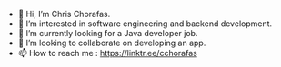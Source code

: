 - 👋 Hi, I’m Chris Chorafas. 
- 👀 I’m interested in software engineering and backend development. 
- 🌱 I’m currently looking for a Java developer job. 
- 💞️ I’m looking to collaborate on developing an app. 
- 📫 How to reach me : https://linktr.ee/cchorafas

<!---
Coraface/Coraface is a ✨ special ✨ repository because its `README.md` (this file) appears on your GitHub profile.
You can click the Preview link to take a look at your changes.
--->
